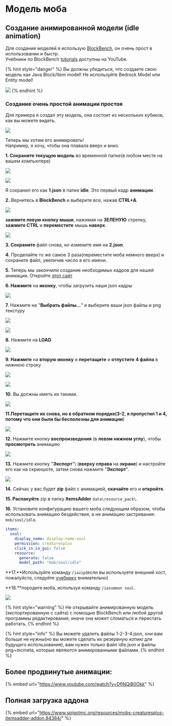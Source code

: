 # Модель моба

## Создание анимированной модели (idle animation)

Для создания моделей я использую [BlockBench](https://blockbench.net), он очень прост в использовании и быстр.\
Учебники по BlockBench [tutorials](https://www.youtube.com/results?search\_query=blockbench+tutorial) доступны на YouTube.

{% hint style="danger" %}
Вы должны убедиться, что создаете свою модель как Java Block/Item model! Не используйте Bedrock Model или Entity model!

![](<../../../../../.gitbook/assets/immagine (89) (3).png>)
{% endhint %}

### Создание очень простой анимации простоя

Для примера я создал эту модель, она состоит из нескольких кубиков, как вы можете видеть.

![](<../../../../../.gitbook/assets/immagine (52).png>)

Теперь мы хотим его анимировать!\
Например, я хочу, чтобы она плавала вверх и вниз.

**1. Сохраните текущую модель** во временной папке(в любом месте на вашем компьютере)

![](<../../../../../.gitbook/assets/immagine (53).png>)

![](<../../../../../.gitbook/assets/immagine (56).png>)

Я сохранил его как **1.json** в папке **idle**. Это первый кадр **анимации**.

**2.** Вернитесь в **BlockBench** и выберите все, нажав **CTRL+A**.

![](<../../../../../.gitbook/assets/immagine (57).png>)

**зажмите левую кнопку мыши**, нажимая на **ЗЕЛЕНУЮ** стрелку, **зажмите CTRL** и **переместите** мышь **наверх**.

![](<../../../../../.gitbook/assets/immagine (58).png>)

**3. Сохраните** файл снова, но измените имя на **2.json**.

**4.** Проделайте то же самое 3 раза(переместите моба немного вверх) и сохраните файл, увеличив число в его имени.

**5.** Теперь мы закончили создание необходимых кадров для нашей анимации. Откройте [этот сайт](https://lonedev6.github.io/animated-models/)

**6. Нажмите** на **иконку**, чтобы загрузить наши json кадры

![](<../../../../../.gitbook/assets/immagine (68).png>)

**7.** Нажмите на "**Выбрать файлы...**" и выберите ваши json файлы и png текстуру

![](<../../../../../.gitbook/assets/immagine (77).png>)

![](<../../../../../.gitbook/assets/immagine (69).png>)

**8.** Нажмите на **LOAD**

![](<../../../../../.gitbook/assets/immagine (70).png>)

**9. Нажмите** на **вторую иконку** и **перетащите** и **отпустите** **4 файла** в нижнюю строку

![](<../../../../../.gitbook/assets/immagine (71).png>)

![](<../../../../../.gitbook/assets/immagine (72).png>)

**10.** Вы должны иметь их такими.

![](<../../../../../.gitbook/assets/immagine (73).png>)

**11.Перетащите их снова, но в обратном порядке(3-2, я пропустил 1 и 4, потому что они были бы бесполезны для анимации**)

![](<../../../../../.gitbook/assets/immagine (75).png>)

**12.** Нажмите кнопку **воспроизведения** (в **левом нижнем углу**), чтобы **просмотреть** анимацию

![](https://i.imgur.com/zslbD0G.gif)

**13.** Нажмите кнопку "**Экспорт**"\ (**вверху справа** на **экране**) и настройте его как на скриншоте, затем снова нажмите "**Экспорт**".

![](<../../../../../.gitbook/assets/immagine (76).png>)

**14.** Сейчас у вас будет **zip** файл с анимацией, **скачайте** его и **откройте**.

**15. Распакуйте** zip в папку **ItemsAdder** `data\resource_pack\`.

**16.** Установите конфигурацию вашего моба следующим образом, чтобы использовать анимацию бездействия, а не анимацию застревания: `mob/soul/idle`.

```yaml
items:
  soul:
    display_name: display-name-soul
    permission: creaturesplus
    click_in_ia_gui: false
    resource:
      generate: false
      model_path: "mob/soul/idle"
```

\*\*17.\*\*Используйте команду `/iazip`(если вы используете внешний хост, пожалуйста, следуйте [учебнику](../../../../../resourcepack-hosting/) внимательно)

\*\*18.\*\*породите моба, используя команду `/iasummon soul`.

![](https://i.imgur.com/1tljgbv.gif)

{% hint style="warning" %}
Не открывайте анимированную модель (экспортированную с сайта) с помощью BlockBench или любой другой программы редактирования, иначе она может сломаться и перестать работать.
{% endhint %}

{% hint style="info" %}
Вы можете удалить файлы 1-2-3-4.json, они вам больше не нужны(но вы можете сделать их резервную копию для будущего использования), вам нужен только файл idle.json и файлы png+mcmeta, которые являются анимированными файлами.
{% endhint %}

## Более продвинутые анимации:

{% embed url="https://www.youtube.com/watch?v=DflNQjB0Okk" %}

## Полная загрузка аддона

{% embed url="https://www.spigotmc.org/resources/mobs-creaturesplus-itemsadder-addon.84384/" %}
